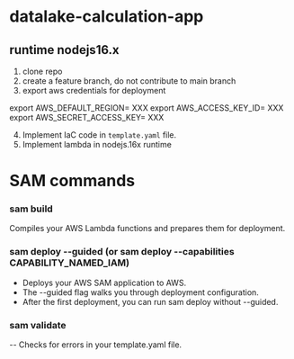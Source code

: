 # datalake-calculation-app

## runtime nodejs16.x

1. clone repo
2. create a feature branch, do not contribute to  main branch
3. export aws credentials for deployment

export AWS_DEFAULT_REGION= XXX
export AWS_ACCESS_KEY_ID= XXX
export AWS_SECRET_ACCESS_KEY= XXX

4. Implement IaC code in `template.yaml` file.
5. Implement lambda in nodejs.16x runtime

# SAM commands

### sam build
Compiles your AWS Lambda functions and prepares them for deployment.


### sam deploy --guided (or sam deploy --capabilities CAPABILITY_NAMED_IAM)
 - Deploys your AWS SAM application to AWS.
 - The --guided flag walks you through deployment configuration.
 - After the first deployment, you can run sam deploy without --guided.

### sam validate
 -- Checks for errors in your template.yaml file.
